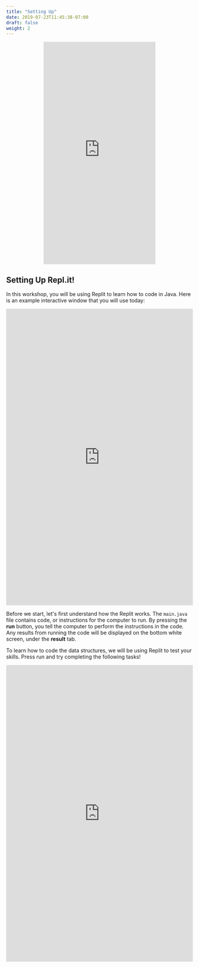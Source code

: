 ```yaml
---
title: "Setting Up"
date: 2019-07-23T11:45:38-07:00
draft: false
weight: 2
---
```


<p style="text-align: center;"><iframe width="60%" height="600px" src="https://www.youtube.com/embed/hc_MI3aNF3U" frameborder="0" allow="accelerometer; autoplay; clipboard-write; encrypted-media; gyroscope; picture-in-picture" allowfullscreen></iframe></p>

<!--<link rel="stylesheet" href="../../style.css">-->

## Setting Up Repl.it!

In this workshop, you will be using Replit to learn how to code in Java. Here is an example interactive window that you will use today:

<iframe height="800px" width="100%" src="https://replit.com/@nuevofoundation/HelloWorld?lite=true" scrolling="no" frameborder="no" allowtransparency="true" allowfullscreen="true" sandbox="allow-forms allow-pointer-lock allow-popups allow-same-origin allow-scripts allow-modals"></iframe>

Before we start, let's first understand how the Replit works. The `main.java` file contains code, or instructions for the computer to run. By pressing the **run** button, you tell the computer to perform the instructions in the code. Any results from running the code will be displayed on the bottom white screen, under the **result** tab.

To learn how to code the data structures, we will be using Replit to test your skills. Press run and try completing the following tasks!

<iframe height="800px" width="100%" src="https://replit.com/@nuevofoundation/introduction?lite=true" scrolling="no" frameborder="no" allowtransparency="true" allowfullscreen="true" sandbox="allow-forms allow-pointer-lock allow-popups allow-same-origin allow-scripts allow-modals"></iframe>